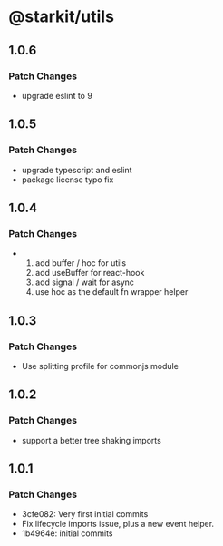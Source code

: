 # @starkit/utils

## 1.0.6

### Patch Changes

- upgrade eslint to 9

## 1.0.5

### Patch Changes

- upgrade typescript and eslint
- package license typo fix

## 1.0.4

### Patch Changes

- 1. add buffer / hoc for utils
  2. add useBuffer for react-hook
  3. add signal / wait for async
  4. use hoc as the default fn wrapper helper

## 1.0.3

### Patch Changes

- Use splitting profile for commonjs module

## 1.0.2

### Patch Changes

- support a better tree shaking imports

## 1.0.1

### Patch Changes

- 3cfe082: Very first initial commits
- Fix lifecycle imports issue, plus a new event helper.
- 1b4964e: initial commits
